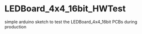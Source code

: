 # LEDBoard_4x4_16bit_HWTest
simple arduino sketch to test the LEDBoard_4x4_16bit PCBs during production
